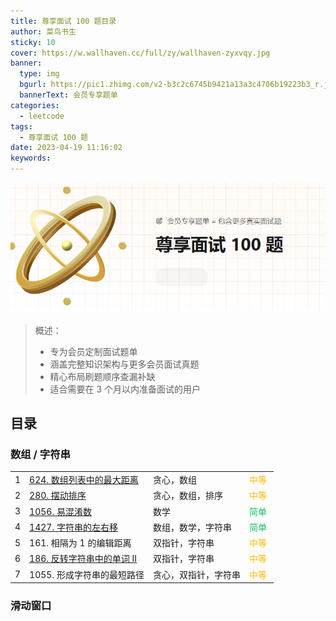 ```yaml
---
title: 尊享面试 100 题目录
author: 菜鸟书生
sticky: 10
cover: https://w.wallhaven.cc/full/zy/wallhaven-zyxvqy.jpg
banner:
  type: img
  bgurl: https://pic1.zhimg.com/v2-b3c2c6745b9421a13a3c4706b19223b3_r.jpg
  bannerText: 会员专享题单
categories:
  - leetcode
tags:
  - 尊享面试 100 题
date: 2023-04-19 11:16:02
keywords:
---
```

![1681874173382](image/leetcodVipInterview/1681874173382.png)

> 概述：
>
> * 专为会员定制面试题单
> * 涵盖完整知识架构与更多会员面试真题
> * 精心布局刷题顺序查漏补缺
> * 适合需要在 3 个月以内准备面试的用户

## 目录

### 数组 / 字符串

|      |                                                              |                      |                                    |
| ---- | ------------------------------------------------------------ | -------------------- | ---------------------------------- |
| 1    | [624. 数组列表中的最大距离](https://dwmorning.github.io/leetcode624/) | 贪心，数组           | <font color="#ffb800">中等 </font> |
| 2    | [280. 摆动排序](https://dwmorning.github.io/leetcode280/)    | 贪心，数组，排序     | <font color="#ffb800">中等 </font> |
| 3    | [1056. 易混淆数](https://dwmorning.github.io/leetcode1056/)  | 数学                 | <font color="#15bd66">简单 </font> |
| 4    | [1427. 字符串的左右移](https://dwmorning.github.io/leetcode1427/) | 数组，数学，字符串   | <font color="#15bd66">简单 </font> |
| 5    | 161. 相隔为 1 的编辑距离                                     | 双指针，字符串       | <font color="#ffb800">中等 </font> |
| 6    | [186. 反转字符串中的单词 II](https://dwmorning.github.io/leetcode186/) | 双指针，字符串       | <font color="#ffb800">中等 </font> |
| 7    | 1055. 形成字符串的最短路径                                   | 贪心，双指针，字符串 | <font color="#ffb800">中等 </font> |

### 滑动窗口
